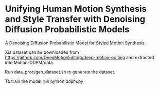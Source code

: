 # Unifying Human Motion Synthesis and Style Transfer with Denoising Diffusion Probabilistic Models
A Denoising Diffusion Probabilistic Model for Styled Motion Synthesis.

Xia dataset can be downloaded from https://github.com/DeepMotionEditing/deep-motion-editing and extracted into Motion-DDPM/data.

Run data_proc/gen_dataset.sh to generate the dataset.

To train the model run python ddpm.py
